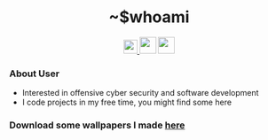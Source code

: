 <div align="center">
  <h1> ~$whoami </h1>
</div>

<p align='center'> 
  <a href="https://twitter.com/trisiteltd"><img height="25" src="https://logos-world.net/wp-content/uploads/2020/04/Twitter-Logo-700x394.png" </a>
  <a href="https://www.trioffline.com/"><img height="30" src="https://www.trioffline.com/img/LogoWeb.png"></a>
  <a href="https://www.linkedin.com/in/matthew-halucha/"><img height="30" src="https://gbiomed.kuleuven.be/english/research/50000715/50000716/ungap/Pictures_and_Logos_UNGAP_website/social-media-logos/linkedin-logo/image"></a>

### About User
- Interested in offensive cyber security and software development 
- I code projects in my free time, you might find some here

### Download some wallpapers I made [here](https://www.trioffline.com/) 
<!--
**CR3A7OR/CR3A7OR** is a ✨ _special_ ✨ repository because its `README.md` (this file) appears on your GitHub profile.

- I’m currently working on some code, I will get around to it
-->
